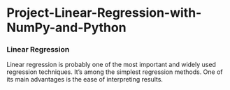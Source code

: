 # Project-Linear-Regression-with-NumPy-and-Python
### Linear Regression 
Linear regression is probably one of the most important and widely used regression techniques. It’s among the simplest regression methods. One of its main advantages is the ease of interpreting results.
